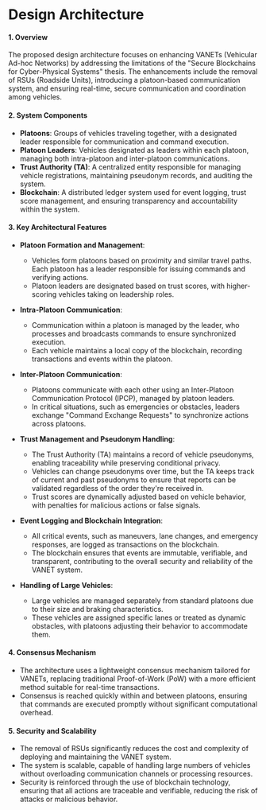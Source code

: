 # Design Architecture

#### 1. **Overview**
   The proposed design architecture focuses on enhancing VANETs (Vehicular Ad-hoc Networks) by addressing the limitations of the "Secure Blockchains for Cyber-Physical Systems" thesis. The enhancements include the removal of RSUs (Roadside Units), introducing a platoon-based communication system, and ensuring real-time, secure communication and coordination among vehicles.

#### 2. **System Components**
   - **Platoons**: Groups of vehicles traveling together, with a designated leader responsible for communication and command execution.
   - **Platoon Leaders**: Vehicles designated as leaders within each platoon, managing both intra-platoon and inter-platoon communications.
   - **Trust Authority (TA)**: A centralized entity responsible for managing vehicle registrations, maintaining pseudonym records, and auditing the system.
   - **Blockchain**: A distributed ledger system used for event logging, trust score management, and ensuring transparency and accountability within the system.

#### 3. **Key Architectural Features**
   - **Platoon Formation and Management**:
     - Vehicles form platoons based on proximity and similar travel paths. Each platoon has a leader responsible for issuing commands and verifying actions.
     - Platoon leaders are designated based on trust scores, with higher-scoring vehicles taking on leadership roles.

   - **Intra-Platoon Communication**:
     - Communication within a platoon is managed by the leader, who processes and broadcasts commands to ensure synchronized execution.
     - Each vehicle maintains a local copy of the blockchain, recording transactions and events within the platoon.

   - **Inter-Platoon Communication**:
     - Platoons communicate with each other using an Inter-Platoon Communication Protocol (IPCP), managed by platoon leaders.
     - In critical situations, such as emergencies or obstacles, leaders exchange "Command Exchange Requests" to synchronize actions across platoons.

   - **Trust Management and Pseudonym Handling**:
     - The Trust Authority (TA) maintains a record of vehicle pseudonyms, enabling traceability while preserving conditional privacy.
     - Vehicles can change pseudonyms over time, but the TA keeps track of current and past pseudonyms to ensure that reports can be validated regardless of the order they're received in.
     - Trust scores are dynamically adjusted based on vehicle behavior, with penalties for malicious actions or false signals.

   - **Event Logging and Blockchain Integration**:
     - All critical events, such as maneuvers, lane changes, and emergency responses, are logged as transactions on the blockchain.
     - The blockchain ensures that events are immutable, verifiable, and transparent, contributing to the overall security and reliability of the VANET system.

   - **Handling of Large Vehicles**:
     - Large vehicles are managed separately from standard platoons due to their size and braking characteristics.
     - These vehicles are assigned specific lanes or treated as dynamic obstacles, with platoons adjusting their behavior to accommodate them.

#### 4. **Consensus Mechanism**
   - The architecture uses a lightweight consensus mechanism tailored for VANETs, replacing traditional Proof-of-Work (PoW) with a more efficient method suitable for real-time transactions.
   - Consensus is reached quickly within and between platoons, ensuring that commands are executed promptly without significant computational overhead.

#### 5. **Security and Scalability**
   - The removal of RSUs significantly reduces the cost and complexity of deploying and maintaining the VANET system.
   - The system is scalable, capable of handling large numbers of vehicles without overloading communication channels or processing resources.
   - Security is reinforced through the use of blockchain technology, ensuring that all actions are traceable and verifiable, reducing the risk of attacks or malicious behavior.

